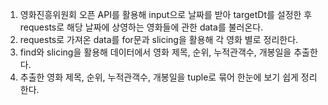 1. 영화진흥위원회 오픈 API를 활용해 input으로 날짜를 받아 targetDt를 설정한 후 requests로 해당 날짜에 상영하는 영화들에 관한 data를 불러온다.
2. requests로 가져온 data를 for문과 slicing을 활용해 각 영화 별로 정리한다.
3. find와 slicing을 활용해 데이터에서 영화 제목, 순위, 누적관객수, 개봉일을 추출한다.
4. 추출한 영화 제목, 순위, 누적관객수, 개봉일을 tuple로 묶어 한눈에 보기 쉽게 정리한다.
